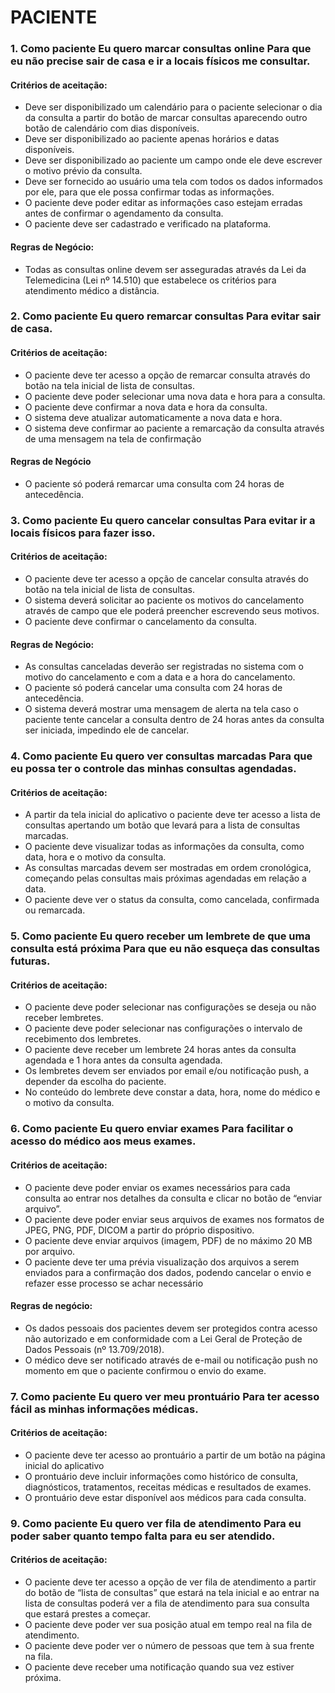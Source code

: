 # PACIENTE

### 1. Como paciente Eu quero marcar consultas online Para que eu não precise sair de casa e ir a locais físicos me consultar.

#### Critérios de aceitação: 
- Deve ser disponibilizado um calendário para o paciente selecionar o dia da consulta a partir do botão de marcar consultas aparecendo outro botão de calendário com dias disponíveis.
- Deve ser disponibilizado ao paciente apenas horários e datas disponíveis. 
- Deve ser disponibilizado ao paciente um campo onde ele deve escrever o motivo prévio da consulta. 
- Deve ser fornecido ao usuário uma tela com todos os dados informados por ele, para que ele possa confirmar todas as informações.
- O paciente deve poder editar as informações caso estejam erradas antes de confirmar o agendamento da consulta.
- O paciente deve ser cadastrado e verificado na plataforma.

#### Regras de Negócio: 
- Todas as consultas online devem ser asseguradas através da Lei da Telemedicina (Lei nº 14.510) que estabelece os critérios para atendimento médico a distância.

### 2. Como paciente Eu quero remarcar consultas Para evitar sair de casa. 

#### Critérios de aceitação: 
- O paciente deve ter acesso a opção de remarcar consulta através do botão na tela inicial de lista de consultas. 
- O paciente deve poder selecionar uma nova data e hora para a consulta. 
- O paciente deve confirmar a nova data e hora da consulta. 
- O sistema deve atualizar automaticamente a nova data e hora.
- O sistema deve confirmar ao paciente a remarcação da consulta através de uma mensagem na tela de confirmação
#### Regras de Negócio
- O paciente só poderá remarcar uma consulta com 24 horas de antecedência.

### 3. Como paciente Eu quero cancelar consultas Para evitar ir a locais físicos para fazer isso. 

#### Critérios de aceitação: 
- O paciente deve ter acesso a opção de cancelar consulta através do botão na tela inicial de lista de consultas.
- O sistema deverá solicitar ao paciente os motivos do cancelamento através de campo que ele poderá preencher escrevendo seus motivos.
- O paciente deve confirmar o cancelamento da consulta. 

#### Regras de Negócio: 
- As consultas canceladas deverão ser registradas no sistema com o 
motivo do cancelamento e com a data e a hora do cancelamento.
- O paciente só poderá cancelar uma consulta com 24 horas de
antecedência.
- O sistema deverá mostrar uma mensagem de alerta na tela caso o
paciente tente cancelar a consulta dentro de 24 horas antes da
consulta ser iniciada, impedindo ele de cancelar.

### 4. Como paciente Eu quero ver consultas marcadas Para que eu possa ter o controle das minhas consultas agendadas. 
#### Critérios de aceitação: 
- A partir da tela inicial do aplicativo o paciente deve ter acesso a lista de consultas apertando um botão que levará para a lista de consultas
marcadas. 
- O paciente deve visualizar todas as informações da consulta, como data, hora e o motivo da consulta. 
-  As consultas marcadas devem ser mostradas em ordem cronológica,
começando pelas consultas mais próximas agendadas em relação a
data. 
- O paciente deve ver o status da consulta, como cancelada, confirmada 
ou remarcada. 

### 5. Como paciente Eu quero receber um lembrete de que uma consulta está próxima Para que eu não esqueça das consultas futuras.
#### Critérios de aceitação: 
- O paciente deve poder selecionar nas configurações se deseja ou não receber lembretes.
- O paciente deve poder selecionar nas configurações o intervalo de
recebimento dos lembretes.
- O paciente deve receber um lembrete 24 horas antes da consulta agendada e 1 hora antes da consulta agendada. 
- Os lembretes devem ser enviados por email e/ou notificação push, a depender da escolha do paciente. 
- No conteúdo do lembrete deve constar a data, hora, nome do médico e o motivo da consulta. 

### 6. Como paciente Eu quero enviar exames Para facilitar o acesso do médico aos meus exames. 
#### Critérios de aceitação: 
- O paciente deve poder enviar os exames necessários para cada
consulta ao entrar nos detalhes da consulta e clicar no botão de
“enviar arquivo”. 
- O paciente deve poder enviar seus arquivos de exames nos formatos de JPEG, PNG, PDF, DICOM a partir do próprio dispositivo.
- O paciente deve enviar arquivos (imagem, PDF) de no máximo 20 MB por arquivo. 
- O paciente deve ter uma prévia visualização dos arquivos a serem
enviados para a confirmação dos dados, podendo cancelar o envio e
refazer esse processo se achar necessário

#### Regras de negócio: 
- Os dados pessoais dos pacientes devem ser protegidos contra acesso não autorizado e em conformidade com a Lei Geral de Proteção de Dados Pessoais (nº 13.709/2018). 
- O médico deve ser notificado através de e-mail ou notificação push no 
momento em que o paciente confirmou o envio do exame. 
 
### 7. Como paciente Eu quero ver meu prontuário Para ter acesso fácil as minhas informações médicas. 
#### Critérios de aceitação: 
- O paciente deve ter acesso ao prontuário a partir de um botão na
página inicial do aplicativo
- O prontuário deve incluir informações como histórico de consulta, diagnósticos, tratamentos, receitas médicas e resultados de exames. 
- O prontuário deve estar disponível aos médicos para cada consulta. 

### 9. Como paciente Eu quero ver fila de atendimento Para eu poder saber quanto tempo falta para eu ser atendido.
#### Critérios de aceitação: 
- O paciente deve ter acesso a opção de ver fila de atendimento a partir
do botão de “lista de consultas” que estará na tela inicial e ao entrar na
lista de consultas poderá ver a fila de atendimento para sua consulta
que estará prestes a começar. 
- O paciente deve poder ver sua posição atual em tempo real na fila de atendimento. 
- O paciente deve poder ver o número de pessoas que tem à sua frente na fila. 
- O paciente deve receber uma notificação quando sua vez estiver próxima. 

